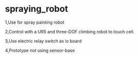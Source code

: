 # spraying_robot

1,Use for spray painting robot

2,Control with a UR5 and three-DOF climbing robot to touch cell.

3,Use electric relay switch as io board


4,Prototype not using sensor-base
